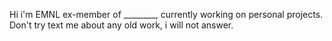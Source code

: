 Hi i'm EMNL ex-member of ________, currently working on personal projects.
Don't try text me about any old work, i will not answer.
